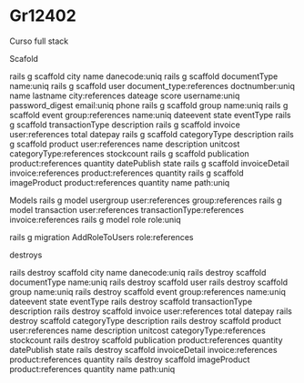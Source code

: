 # Gr12402
Curso full stack

Scafold

rails g scaffold city name danecode:uniq
rails g scaffold documentType name:uniq 
rails g scaffold user document_type:references doctnumber:uniq name lastname city:references dateage score username:uniq password_digest email:uniq phone
rails g scaffold group name:uniq 
rails g scaffold event group:references name:uniq dateevent state eventType 
rails g scaffold transactionType description 
rails g scaffold invoice user:references total datepay
rails g scaffold categoryType description
rails g scaffold product user:references name description unitcost categoryType:references stockcount
rails g scaffold publication product:references quantity datePublish state
rails g scaffold invoiceDetail invoice:references product:references quantity
rails g scaffold imageProduct product:references quantity name path:uniq

Models
rails g model usergroup user:references group:references
rails g model transaction user:references transactionType:references invoice:references
rails g model role role:uniq

rails g migration AddRoleToUsers role:references

destroys

rails destroy scaffold city name danecode:uniq
rails destroy scaffold documentType name:uniq 
rails destroy scaffold user 
rails destroy scaffold group name:uniq 
rails destroy scaffold event group:references name:uniq dateevent state eventType 
rails destroy scaffold transactionType description 
rails destroy scaffold invoice user:references total datepay
rails destroy scaffold categoryType description
rails destroy scaffold product user:references name description unitcost categoryType:references stockcount
rails destroy scaffold publication product:references quantity datePublish state
rails destroy scaffold invoiceDetail invoice:references product:references quantity
rails destroy scaffold imageProduct product:references quantity name path:uniq


